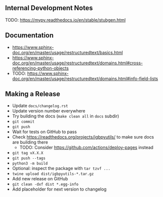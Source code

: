 Internal Development Notes
--------------------------

TODO: <https://mypy.readthedocs.io/en/stable/stubgen.html>

Documentation
-------------

- <https://www.sphinx-doc.org/en/master/usage/restructuredtext/basics.html>
- <https://www.sphinx-doc.org/en/master/usage/restructuredtext/domains.html#cross-referencing-python-objects>
- TODO: <https://www.sphinx-doc.org/en/master/usage/restructuredtext/domains.html#info-field-lists>

Making a Release
----------------

- Update `docs/changelog.rst`
- Update version number everywhere
- Try building the docs (`make clean all` in `docs` subdir)
- `git commit`
- `git push`
- Wait for tests on GitHub to pass
- Check <https://readthedocs.org/projects/igbpyutils/> to make sure docs are building there
	- TODO: Consider <https://github.com/actions/deploy-pages> instead
- `git tag vX.X.X`
- `git push --tags`
- `python3 -m build`
- Optional: inspect the package with `tar tzvf ...`
- `twine upload dist/igbpyutils-*.tar.gz`
- Add new release on GitHub
- `git clean -dxf dist *.egg-info`
- Add placeholder for next version to changelog
